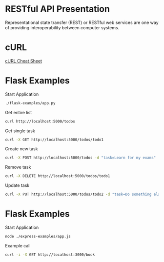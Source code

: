 # RESTful API Presentation

Representational state transfer (REST) or RESTful web services are one way of providing interoperability between computer systems.

# cURL

[cURL Cheat Sheet](curl-cheat-sheet.md)

# Flask Examples

Start Application
```bash
./flask-examples/app.py
```

Get entire list
```bash
curl http://localhost:5000/todos
```

Get single task
```bash
curl -X GET http://localhost:5000/todos/todo1
```

Create new task
```bash
curl -X POST http://localhost:5000/todos -d "task=Learn for my exams"
```

Remove task
```bash
curl -X DELETE http://localhost:5000/todos/todo1
```

Update task
```bash
curl -X PUT http://localhost:5000/todos/todo2 -d "task=Do something else"
```

# Flask Examples

Start Application
```bash
node ./express-examples/app.js
```

Example call
```bash
curl -i -X GET http://localhost:3000/book
```


